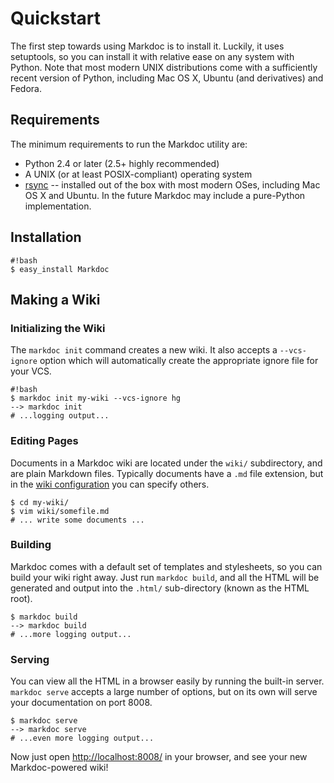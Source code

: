 # Quickstart

The first step towards using Markdoc is to install it. Luckily, it uses setuptools, so you can install it with relative ease on any system with Python. Note that most modern UNIX distributions come with a sufficiently recent version of Python, including Mac OS X, Ubuntu (and derivatives) and Fedora.

## Requirements

The minimum requirements to run the Markdoc utility are:

  * Python 2.4 or later (2.5+ highly recommended)
  * A UNIX (or at least POSIX-compliant) operating system
  * [rsync](http://www.samba.org/rsync/) -- installed out of the box with most modern OSes, including Mac OS X and Ubuntu. In the future Markdoc may include a pure-Python implementation.

## Installation

    #!bash
    $ easy_install Markdoc

## Making a Wiki

### Initializing the Wiki

The `markdoc init` command creates a new wiki. It also accepts a `--vcs-ignore` option which will automatically create the appropriate ignore file for your VCS.

    #!bash
    $ markdoc init my-wiki --vcs-ignore hg
    --> markdoc init
    # ...logging output...

### Editing Pages

Documents in a Markdoc wiki are located under the `wiki/` subdirectory, and are plain Markdown files. Typically documents have a `.md` file extension, but in the [wiki configuration](/configuration#building) you can specify others.

    $ cd my-wiki/
    $ vim wiki/somefile.md
    # ... write some documents ...

### Building

Markdoc comes with a default set of templates and stylesheets, so you can build your wiki right away. Just run `markdoc build`, and all the HTML will be generated and output into the `.html/` sub-directory (known as the HTML root).

    $ markdoc build
    --> markdoc build
    # ...more logging output...

### Serving

You can view all the HTML in a browser easily by running the built-in server. `markdoc serve` accepts a large number of options, but on its own will serve your documentation on port 8008.

    $ markdoc serve
    --> markdoc serve
    # ...even more logging output...

Now just open <http://localhost:8008/> in your browser, and see your new Markdoc-powered wiki!
